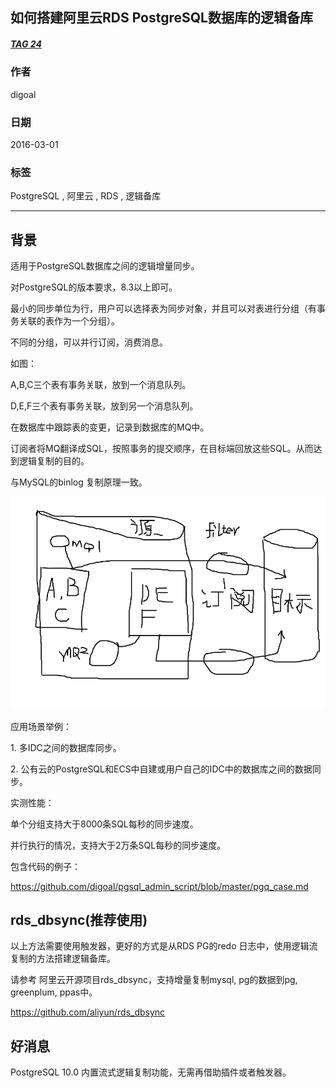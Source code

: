 ## 如何搭建阿里云RDS PostgreSQL数据库的逻辑备库    
##### [TAG 24](../class/24.md)
                                  
### 作者                                     
digoal                             
                              
### 日期                                                                                                 
2016-03-01                            
                                 
### 标签                              
PostgreSQL , 阿里云 , RDS , 逻辑备库           
                                                                                                    
----                                                                                              
                                                                                                       
## 背景                      
适用于PostgreSQL数据库之间的逻辑增量同步。    
  
对PostgreSQL的版本要求，8.3以上即可。    
  
最小的同步单位为行，用户可以选择表为同步对象，并且可以对表进行分组（有事务关联的表作为一个分组）。    
  
不同的分组，可以并行订阅，消费消息。    
  
如图：    
  
A,B,C三个表有事务关联，放到一个消息队列。    
  
D,E,F三个表有事务关联，放到另一个消息队列。    
  
在数据库中跟踪表的变更，记录到数据库的MQ中。    
  
订阅者将MQ翻译成SQL，按照事务的提交顺序，在目标端回放这些SQL。从而达到逻辑复制的目的。  
  
与MySQL的binlog 复制原理一致。    
  
![pic](20160301_02_pic_001.png)  
  
应用场景举例：    
  
1\. 多IDC之间的数据库同步。    
  
2\. 公有云的PostgreSQL和ECS中自建或用户自己的IDC中的数据库之间的数据同步。    
  
实测性能：    
  
单个分组支持大于8000条SQL每秒的同步速度。    
  
并行执行的情况，支持大于2万条SQL每秒的同步速度。    
  
包含代码的例子：    
  
https://github.com/digoal/pgsql_admin_script/blob/master/pgq_case.md    
  
## rds_dbsync(推荐使用)  
以上方法需要使用触发器，更好的方式是从RDS PG的redo 日志中，使用逻辑流复制的方法搭建逻辑备库。  
  
请参考 阿里云开源项目rds_dbsync，支持增量复制mysql, pg的数据到pg, greenplum, ppas中。  
  
https://github.com/aliyun/rds_dbsync  
  
## 好消息
PostgreSQL 10.0 内置流式逻辑复制功能，无需再借助插件或者触发器。   
